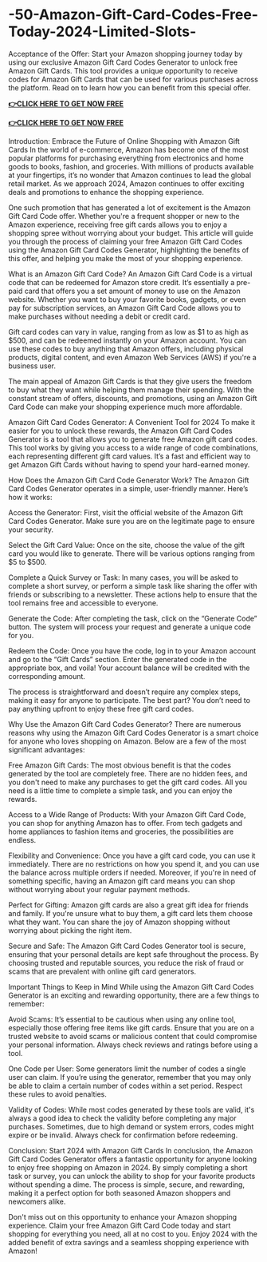 # -50-Amazon-Gift-Card-Codes-Free-Today-2024-Limited-Slots-
Acceptance of the Offer: Start your Amazon shopping journey today by using our exclusive Amazon Gift Card Codes Generator to unlock free Amazon Gift Cards. This tool provides a unique opportunity to receive codes for Amazon Gift Cards that can be used for various purchases across the platform. Read on to learn how you can benefit from this special offer.

**[👉CLICK HERE TO GET NOW FREE](https://preofferzon.com/all%20offer%20gift%20card)**


**[👉CLICK HERE TO GET NOW FREE](https://preofferzon.com/all%20offer%20gift%20card)**


Introduction: Embrace the Future of Online Shopping with Amazon Gift Cards
In the world of e-commerce, Amazon has become one of the most popular platforms for purchasing everything from electronics and home goods to books, fashion, and groceries. With millions of products available at your fingertips, it’s no wonder that Amazon continues to lead the global retail market. As we approach 2024, Amazon continues to offer exciting deals and promotions to enhance the shopping experience.

One such promotion that has generated a lot of excitement is the Amazon Gift Card Code offer. Whether you're a frequent shopper or new to the Amazon experience, receiving free gift cards allows you to enjoy a shopping spree without worrying about your budget. This article will guide you through the process of claiming your free Amazon Gift Card Codes using the Amazon Gift Card Codes Generator, highlighting the benefits of this offer, and helping you make the most of your shopping experience.

What is an Amazon Gift Card Code?
An Amazon Gift Card Code is a virtual code that can be redeemed for Amazon store credit. It’s essentially a pre-paid card that offers you a set amount of money to use on the Amazon website. Whether you want to buy your favorite books, gadgets, or even pay for subscription services, an Amazon Gift Card Code allows you to make purchases without needing a debit or credit card.

Gift card codes can vary in value, ranging from as low as $1 to as high as $500, and can be redeemed instantly on your Amazon account. You can use these codes to buy anything that Amazon offers, including physical products, digital content, and even Amazon Web Services (AWS) if you're a business user.

The main appeal of Amazon Gift Cards is that they give users the freedom to buy what they want while helping them manage their spending. With the constant stream of offers, discounts, and promotions, using an Amazon Gift Card Code can make your shopping experience much more affordable.

Amazon Gift Card Codes Generator: A Convenient Tool for 2024
To make it easier for you to unlock these rewards, the Amazon Gift Card Codes Generator is a tool that allows you to generate free Amazon gift card codes. This tool works by giving you access to a wide range of code combinations, each representing different gift card values. It’s a fast and efficient way to get Amazon Gift Cards without having to spend your hard-earned money.

How Does the Amazon Gift Card Code Generator Work?
The Amazon Gift Card Codes Generator operates in a simple, user-friendly manner. Here’s how it works:

Access the Generator: First, visit the official website of the Amazon Gift Card Codes Generator. Make sure you are on the legitimate page to ensure your security.

Select the Gift Card Value: Once on the site, choose the value of the gift card you would like to generate. There will be various options ranging from $5 to $500.

Complete a Quick Survey or Task: In many cases, you will be asked to complete a short survey, or perform a simple task like sharing the offer with friends or subscribing to a newsletter. These actions help to ensure that the tool remains free and accessible to everyone.

Generate the Code: After completing the task, click on the “Generate Code” button. The system will process your request and generate a unique code for you.

Redeem the Code: Once you have the code, log in to your Amazon account and go to the “Gift Cards” section. Enter the generated code in the appropriate box, and voila! Your account balance will be credited with the corresponding amount.

The process is straightforward and doesn’t require any complex steps, making it easy for anyone to participate. The best part? You don’t need to pay anything upfront to enjoy these free gift card codes.

Why Use the Amazon Gift Card Codes Generator?
There are numerous reasons why using the Amazon Gift Card Codes Generator is a smart choice for anyone who loves shopping on Amazon. Below are a few of the most significant advantages:

Free Amazon Gift Cards: The most obvious benefit is that the codes generated by the tool are completely free. There are no hidden fees, and you don't need to make any purchases to get the gift card codes. All you need is a little time to complete a simple task, and you can enjoy the rewards.

Access to a Wide Range of Products: With your Amazon Gift Card Code, you can shop for anything Amazon has to offer. From tech gadgets and home appliances to fashion items and groceries, the possibilities are endless.

Flexibility and Convenience: Once you have a gift card code, you can use it immediately. There are no restrictions on how you spend it, and you can use the balance across multiple orders if needed. Moreover, if you're in need of something specific, having an Amazon gift card means you can shop without worrying about your regular payment methods.

Perfect for Gifting: Amazon gift cards are also a great gift idea for friends and family. If you're unsure what to buy them, a gift card lets them choose what they want. You can share the joy of Amazon shopping without worrying about picking the right item.

Secure and Safe: The Amazon Gift Card Codes Generator tool is secure, ensuring that your personal details are kept safe throughout the process. By choosing trusted and reputable sources, you reduce the risk of fraud or scams that are prevalent with online gift card generators.

Important Things to Keep in Mind
While using the Amazon Gift Card Codes Generator is an exciting and rewarding opportunity, there are a few things to remember:

Avoid Scams: It’s essential to be cautious when using any online tool, especially those offering free items like gift cards. Ensure that you are on a trusted website to avoid scams or malicious content that could compromise your personal information. Always check reviews and ratings before using a tool.

One Code per User: Some generators limit the number of codes a single user can claim. If you’re using the generator, remember that you may only be able to claim a certain number of codes within a set period. Respect these rules to avoid penalties.

Validity of Codes: While most codes generated by these tools are valid, it's always a good idea to check the validity before completing any major purchases. Sometimes, due to high demand or system errors, codes might expire or be invalid. Always check for confirmation before redeeming.

Conclusion: Start 2024 with Amazon Gift Cards
In conclusion, the Amazon Gift Card Codes Generator offers a fantastic opportunity for anyone looking to enjoy free shopping on Amazon in 2024. By simply completing a short task or survey, you can unlock the ability to shop for your favorite products without spending a dime. The process is simple, secure, and rewarding, making it a perfect option for both seasoned Amazon shoppers and newcomers alike.

Don't miss out on this opportunity to enhance your Amazon shopping experience. Claim your free Amazon Gift Card Code today and start shopping for everything you need, all at no cost to you. Enjoy 2024 with the added benefit of extra savings and a seamless shopping experience with Amazon!
